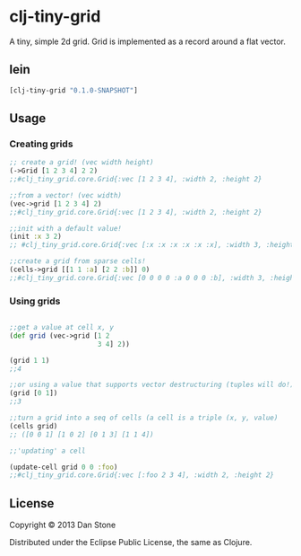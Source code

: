 # clj-tiny-grid

A tiny, simple 2d grid. Grid is implemented as a record around a flat vector.

## lein
``` clojure
[clj-tiny-grid "0.1.0-SNAPSHOT"]
````

## Usage

### Creating grids

``` clojure 
;; create a grid! (vec width height)
(->Grid [1 2 3 4] 2 2)
;;#clj_tiny_grid.core.Grid{:vec [1 2 3 4], :width 2, :height 2}

;;from a vector! (vec width)
(vec->grid [1 2 3 4] 2)
;;#clj_tiny_grid.core.Grid{:vec [1 2 3 4], :width 2, :height 2}

;;init with a default value!
(init :x 3 2)
;; #clj_tiny_grid.core.Grid{:vec [:x :x :x :x :x :x], :width 3, :height 2}

;;create a grid from sparse cells!
(cells->grid [[1 1 :a] [2 2 :b]] 0)
;;#clj_tiny_grid.core.Grid{:vec [0 0 0 0 :a 0 0 0 :b], :width 3, :height 3}

```

### Using grids

```clojure

;;get a value at cell x, y
(def grid (vec->grid [1 2
                      3 4] 2))

(grid 1 1)
;;4

;;or using a value that supports vector destructuring (tuples will do!)
(grid [0 1])
;;3

;;turn a grid into a seq of cells (a cell is a triple (x, y, value)
(cells grid)
;; ([0 0 1] [1 0 2] [0 1 3] [1 1 4])

;;'updating' a cell

(update-cell grid 0 0 :foo)
;;#clj_tiny_grid.core.Grid{:vec [:foo 2 3 4], :width 2, :height 2}

```

## License

Copyright © 2013 Dan Stone

Distributed under the Eclipse Public License, the same as Clojure.
